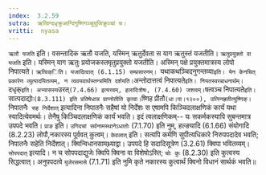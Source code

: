 ```yaml
---
index:  3.2.59
sutra:  ऋत्विग्दधृक्रुआग्दिगुष्णिगञ्चुयुजिक्रुञ्चां च।
vritti:  nyasa
---
```


`ऋतौ यजति` इति। वसन्तादिक ऋतौ यजति, यस्मिन् ऋतुर्देवता स याग ऋतुस्तं यजतीति। `ऋतुप्रयुक्तो वा यजति` इति। यस्मिन् याग ऋतुः प्रयोजकस्तमृतुप्रयुक्तो यजतीति। अस्मिन् पक्षे प्रयुक्तमात्रस्य लोपो निपात्यते। `ऋत्विक्िति। यजादित्वात् (6.1.15) सम्प्रसारणम्। `यथाकथञ्चिदनुगन्तव्या` इति। येन केनचित् प्रकारेण व्युत्पादयितव्यम्, न त्ववयवार्थस्तन्त्रमिति दर्शयति। `अन्तोदात्तत्वं निपात्यते` इति। नियतस्वरबाधनार्थम्। `दधृक्` इति। अभ्यासस्य `उरत्` (7.4.66) इत्यत्त्वम्, हलादिःशेषः, (7.4.60) जश्त्वम्। `षत्वञ्च निपात्यते` इति। `सात्पदाद्योः` (8.3.111) इति प्रतिषेधान्न प्राप्नोतीति कृत्वा। `ष्णिह प्रीतौ` (धा।पा।१२००), उत्स्निह्रतीत्युष्णिक्। `निपातनैः` सह निर्देशात्` इत्यादिना निपातनैः सहैषां यो निर्देशः स एषामपि किञ्चिदलाक्षणिकं कार्यं यथा स्यादित्येवमर्थः। तेनैषु किञ्चिदलाक्षणिकं कार्यं भवति। इदं त्वलाक्षणिकम्-- यः सकर्मकस्यापि सुबन्तमात्र उपपदे भवति। `प्राङ` इति। `उगिदचां सर्वनामस्थानेऽधातोः` (7.1.70) इति नुम्, हल्ङ्यादि (6.1.66) संयोगादि (8.2.23) लोपौ,नकारस्य पूर्ववत् कुत्वम्। `केवलात्` इति। सत्यपि कर्मणि सुपीत्यधिकारे निरुपपदादेव भवति; निपातनैः सहेति निर्देशात्। क्विन्विधानसामथ्र्याद्वा। उपपदे हि सदादिसूत्रेण (3.2.61) क्विपा भवितव्यम्। `सोपपदात्` इत्यादि। न च सोपपदाद्युजेः क्विपि क्विना वा विशेषोऽस्ति; `चोः कुः` (8.2.30) इति कुत्वस्य सिद्धत्वात्। अनुपपदत्वे `युजेरसमासे` (7.1.71) इति नुमि कृते नकारस्य कुत्वार्थं क्विनो विधानं सार्थकं भवति॥
